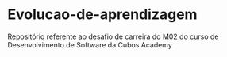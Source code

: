 # Evolucao-de-aprendizagem
Repositório referente ao desafio de carreira do M02 do curso de Desenvolvimento de Software da Cubos Academy
